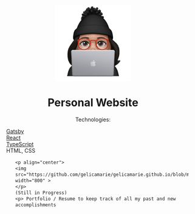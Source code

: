 <div align="center">
  <img align="center" src="https://github.com/gelicamarie/gelicamarie.github.io/blob/main/src/content/Animoji.png" width="200" height="200">
  <h1> Personal Website </h1>
  <p> Technologies:  </p>

</div>
  <ul type="none">
    <li> <a href= "https://www.gatsbyjs.com/">Gatsby </a></li> 
    <li> <a href="https://reactjs.org/">React</a></li>
    <li> <a href="https://www.typescriptlang.org/"> TypeScript</a> </li>
    <li> HTML, CSS </li>
  <ul>

    <p align="center">
    <img src="https://github.com/gelicamarie/gelicamarie.github.io/blob/main/src/content/demo.png" width="800" >
    </p>
    (Still in Progress)
    <p> Portfolio / Resume to keep track of all my past and new accomplishments

